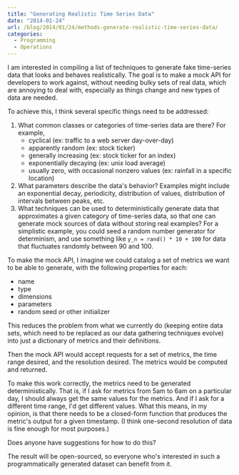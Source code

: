 ```yaml
---
title: "Generating Realistic Time Series Data"
date: "2014-01-24"
url: /blog/2014/01/24/methods-generate-realistic-time-series-data/
categories:
  - Programming
  - Operations
---
```

I am interested in compiling a list of techniques to generate fake time-series
data that looks and behaves realistically. The goal is to make a mock API for
developers to work against, without needing bulky sets of real data, which are
annoying to deal with, especially as things change and new types of data are
needed.

To achieve this, I think several specific things need to be addressed:

1. What common classes or categories of time-series data are there? For example,
   * cyclical (ex: traffic to a web server day-over-day)
   * apparently random (ex: stock ticker)
   * generally increasing (ex: stock ticker for an index)
   * exponentially decaying (ex: unix load average)
	* usually zero, with occasional nonzero values (ex: rainfall in a specific location)
2. What parameters describe the data's behavior? Examples might include an
	exponential decay, periodicity, distribution of values, distribution of
	intervals between peaks, etc.
3. What techniques can be used to deterministically generate data that
	approximates a given category of time-series data, so that one can generate
	mock sources of data without storing real examples? For a simplistic example,
	you could seed a random number generator for determinism, and use something
	like `y_n = rand() * 10 + 100` for data that fluctuates randomly between 90 and
	100.

To make the mock API, I imagine we could catalog a set of metrics we want to
be able to generate, with the following properties for each:

* name
* type
* dimensions
* parameters
* random seed or other initializer

This reduces the problem from what we currently do (keeping entire data sets,
which need to be replaced as our data gathering techniques evolve) into just a
dictionary of metrics and their definitions.

Then the mock API would accept requests for a set of metrics, the time range
desired, and the resolution desired. The metrics would be computed and returned.

To make this work correctly, the metrics need to be generated deterministically.
That is, if I ask for metrics from 5am to 6am on a particular day, I should
always get the same values for the metrics. And if I ask for a different time
range, I'd get different values. What this means, in my opinion, is that there
needs to be a closed-form function that produces the metric's output for a given
timestamp. (I think one-second resolution of data is fine enough for most
purposes.)

Does anyone have suggestions for how to do this?

The result will be open-sourced, so everyone who's interested in such a
programmatically generated dataset can benefit from it.
